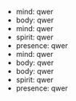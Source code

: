 
- mind: qwer
- body: qwer
- mind: qwer
- spirit: qwer
- presence: qwer
- mind: qwer
- body: qwer
- body: qwer
- spirit: qwer
- presence: qwer
